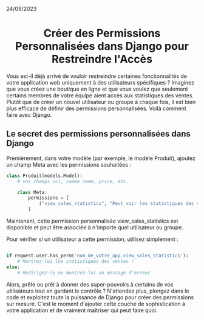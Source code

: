 24/09/2023
<h1 align="center">Créer des Permissions Personnalisées dans Django pour Restreindre l'Accès</h1>

Vous est-il déjà arrivé de vouloir restreindre certaines fonctionnalités de votre application web uniquement à des utilisateurs spécifiques ? Imaginez que vous créez une boutique en ligne et que vous voulez que seulement certains membres de votre équipe aient accès aux statistiques des ventes. Plutôt que de créer un nouvel utilisateur ou groupe à chaque fois, il est bien plus efficace de définir des permissions personnalisées. Voilà comment faire avec Django.

## Le secret des permissions personnalisées dans Django

Premièrement, dans votre modèle (par exemple, le modèle Produit), ajoutez un champ Meta avec les permissions souhaitées :

```python
class Produit(models.Model):
    # vos champs ici, comme name, price, etc.

    class Meta:
        permissions = [
            ("view_sales_statistics", "Peut voir les statistiques des ventes"),
        ]
```

Maintenant, cette permission personnalisée view_sales_statistics est disponible et peut être associée à n'importe quel utilisateur ou groupe.

Pour vérifier si un utilisateur a cette permission, utilisez simplement :

```python

if request.user.has_perm('nom_de_votre_app.view_sales_statistics'):
    # Montrez-lui les statistiques des ventes !
else:
    # Redirigez-le ou montrez-lui un message d'erreur
```

Alors, prête ou prêt à donner des super-pouvoirs à certains de vos utilisateurs tout en gardant le contrôle ? N'attendez plus, plongez dans le code et exploitez toute la puissance de Django pour créer des permissions sur mesure. C'est le moment d'ajouter cette couche de sophistication à votre application et de vraiment maîtriser qui peut faire quoi.